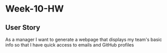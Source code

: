 # Week-10-HW


## User Story
As a manager
I want to generate a webpage that displays my team's basic info
so that I have quick access to emails and GitHub profiles
